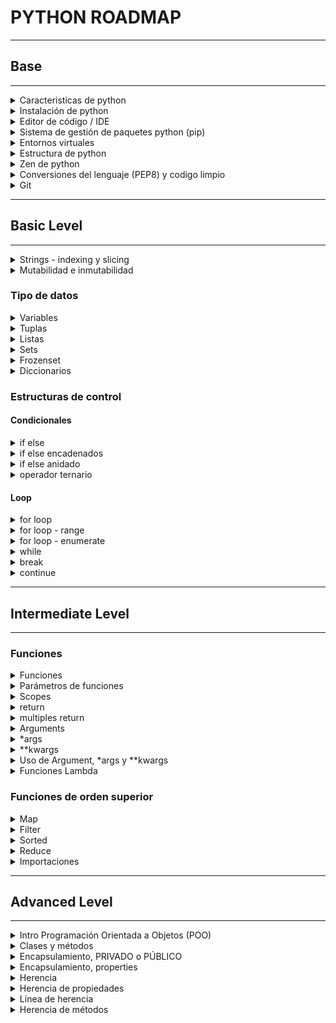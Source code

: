 # PYTHON ROADMAP

***
## Base
***

<details>
<summary>
Caracteristicas de python
</summary>

    - Python es un lenguaje de programación de alto nivel.
    - Es interpretado y de tipado dinámico.
    - Tiene una sintaxis simple y legible.
</details>

<details>
<summary>
Instalación de python
</summary>

    - Descarga el instalador desde el sitio web oficial de Python.
    - Sigue las instrucciones del instalador para tu sistema operativo.
    - web oficial: https://www.python.org/downloads/
    - Se recomienda instalar la última versión estable.
</details>

<details>
<summary>
Editor de código / IDE
</summary>

    - Algunos editores de código populares para Python son VSCode, PyCharm y Sublime Text.
    - Los IDEs como PyCharm ofrecen características adicionales como depuración integrada y administración de proyectos.
</details>

<details>
<summary>
Sistema de gestión de paquetes python (pip)
</summary>

    - `pip` es la herramienta estándar para instalar y gestionar paquetes en Python.
    - Puedes instalar paquetes utilizando el comando `pip install nombre_paquete`.
    
</details>

<details>

<summary>
Entornos virtuales
</summary>

    - Los entornos virtuales permiten aislar las dependencias de tus proyectos.
    - Crea un entorno virtual con `python -m venv nombre_entorno` y actívalo con `nombre_entorno\Scripts\activate`.
</details>

<details>
<summary>
Estructura de python
</summary>

    - Python utiliza indentación para definir bloques de código.
    - La convención es usar 4 espacios para cada nivel de indentación.
</details>

<details>
<summary>
Zen de python
</summary>

    - El Zen de Python es una colección de 19 principios que guían el diseño del lenguaje.
    - Puedes verlo ejecutando `import this` en tu intérprete de Python.
    - Disponible en https://www.python.org/dev/peps/pep-0020/
</details>

<details>
<summary>
Conversiones del lenguaje (PEP8) y codigo limpio
</summary>

    - Indentación: 4 espacios por nivel.
    - Longitud de línea: Máximo 79 caracteres.
    - Nombres: Descriptivos, minúsculas, guiones bajos.
    - Comentarios: Explicativos, actualizados.
    - Espacios en blanco: Consistentes.
    - Importaciones: Ordenadas, agrupadas.
    - Herramientas: pylint, flake8, black.
    - Refactorización: Mejorar legibilidad.
    - Revisión de código: Asegurar buenas prácticas.
</details>

<details>
<summary>
Git
</summary>

    - Sistema de control de versiones para seguimiento de cambios en el código.
    - Permite trabajar en equipo, colaborar y compartir código.
    - Comandos básicos: `git init`  , `git add` , `git commit`, `git push`, `git pull`.
</details>

***
## Basic Level
***

<details>
<summary>
Strings - indexing y slicing
</summary>

    - Cadenas de caracteres.
    - Indexación con [] para acceder a caracteres.
    - Slicing para obtener subcadenas.

    ```
    mensaje = "Hola Mundo"
    print(mensaje[0])  # H
    print(mensaje[2:5])  # la 
    ```
</details>

<details>
<summary>
Mutabilidad e inmutabilidad
</summary>

    - Algunas variables son mutables (se pueden modificar) y otras inmutables.
    - Las listas son mutables, las strings inmutables.
</details>

### Tipo de datos

<details>
<summary>
Variables
</summary>

    - Almacenan datos en memoria.
    - Diferentes tipos: int, float, str, bool, etc.
    - Se declaran con nombre_variable = valor.
</details>

<details>
<summary>
Tuplas
</summary>

    - Las tuplas son secuencias inmutables de elementos.
    - Se definen utilizando paréntesis y pueden contener cualquier tipo de dato.
    
    ```
    tupla = (1, "dos", True)
    ```
</details>

<details>
<summary>
Listas
</summary>

    - Las listas son secuencias mutables de elementos.
    - Se definen utilizando corchetes y pueden contener cualquier tipo de dato.

    ```
    lista = [1, 2, 3, "cuatro"]
    ```
</details>

<details>
<summary>
Sets
</summary>

    - Los sets son colecciones no ordenadas de elementos únicos.
    - Se definen utilizando llaves o la función set().
    
    ```
    conjunto = {1, 2, 3, 4}
    ```
</details>

<details>
<summary>
Frozenset
</summary>

    - Frozenset es similar a un set, pero es inmutable.
    - Se define utilizando la función frozenset().
    
    ```
    conjunto_inmutable = frozenset({1, 2, 3})
    ```
</details>

<details>
<summary>
Diccionarios
</summary>

    - Los diccionarios son colecciones de pares clave-valor.
    - Se definen utilizando llaves y los elementos se acceden mediante claves.

    ```
    diccionario = {"nombre": "Juan", "edad": 30}
    ```
</details>

### Estructuras de control

#### Condicionales

<details>
<summary>
if else
</summary>

    - Para tomar decisiones basadas en una condición.
    
    ```
    if x > 5:
        print("Mayor que 5")
    else:
        print("Menor o igual que 5")
    ```
</details>

<details>
<summary>
if else encadenados
</summary>

    - Para tomar decisiones múltiples.

    ```
    if x > 5:
        print("Mayor que 5")
    elif x == 5:
        print("Igual a 5")
    else:
        print("Menor que 5")
    ```
</details>

<details>
<summary>
if else anidado
</summary>

    - Para decisiones más complejas.

    ```
    if x > 0:
        if x % 2 == 0:
            print("Número positivo y par")
        else:
            print("Número positivo e impar")
    else:
        print("Número negativo")
    ```
</details>

<details>
<summary>
operador ternario
</summary>

    - Para expresar condicionales en una sola línea.

    ```
    mensaje = "par" if x % 2 == 0 else "impar"
    print(mensaje)
    ```
</details>


#### Loop

<details>
<summary>
for loop
</summary>

    - Para iterar sobre una secuencia.
    
    ```
    for i in range(5):
        print(i)
    ```
</details>

<details>
<summary>
for loop - range
</summary>

    - Para generar secuencias numéricas.

    ```
    for i in range(1, 6):
    print(i)
    ```
</details>

<details>
<summary>
for loop - enumerate
</summary>

    - Para obtener índices y elementos.

    ```
    for indice, valor in enumerate(["a", "b", "c"]):
        print(indice, valor)
    ```
</details>

<details>
<summary>
while
</summary>

    - Para iterar mientras se cumple una condición.

    ```
    x = 0
    while x < 5:
        print(x)
        x += 1
    ```
</details>

<details>
<summary>
break
</summary>

    - Para salir de un loop antes de completar todas las iteraciones.

    ```
    for i in range(10):
        if i == 5:
            break
        print(i)
    ```
</details>

<details>
<summary>
continue
</summary>

    - Para pasar a la siguiente iteración sin completar el resto del bloque.
    
    ```
    for i in range(5):
        if i == 2:
            continue
        print(i)
    ```
</details>

***
## Intermediate Level
***

### Funciones

<details>
<summary>
Funciones
</summary>

    - Las funciones son bloques de código reutilizables que realizan una tarea específica.
    - Se definen utilizando la palabra clave def.

    ```
    def saludar(nombre):
        print("Hola", nombre)
    ```
</details>

<details>
<summary>
Parámetros de funciones
</summary>

    - Los parámetros permiten pasar información a las funciones.
    - Pueden ser posicionales o de palabras clave.

    ```
    def suma(a, b):
        return a + b

    resultado = suma(2, 3)
    print(resultado)
    ```
</details>

<details>
<summary>
Scopes
</summary>

    - El scope de una variable determina dónde puede ser utilizada dentro del código.
    - Las variables definidas dentro de una función tienen un scope local.

    ```
    def ejemplo():
        x = 5
        print(x)

    ejemplo()
    ```
</details>

<details>
<summary>
return
</summary>

    - La declaración return permite devolver un valor desde una función.
    - Puede devolver múltiples valores separados por comas.

    ```
    def suma(a, b):
        return a + b

    resultado = suma(2, 3)
    print(resultado)
    ```
</details>

<details>
<summary>
multiples return
</summary>

    - Una función puede devolver múltiples valores utilizando una tupla.

    ```
    def coordenadas():
        return 1, 2, 3

    x, y, z = coordenadas()
    print(x, y, z)
    ```
</details>

<details>
<summary>
Arguments
</summary>

    - Los argumentos de una función pueden ser de diferentes tipos y su manejo es flexible en Python.
    - Positional Args: Argumentos posicionales simples.

    - Positional Args

    ```
    def imprimir_nombre(primer_nombre,
                        segundo_nombre,
                        primer_apellido,
                        segundo_apellido):
        print(f'Bienvenido {primer_nombre} {segundo_nombre} {primer_apellido} {segundo_apellido} al curso de python.')

    imprimir_nombre('Gary', 'Yonathan', 'Martinez', 'Alvis')
    ```

    - Keyword Args

    ```
    imprimir_nombre(segundo_apellido='Alvis', primer_nombre='Gary', primer_apellido='Martinez', segundo_nombre='Yonathan')
    ```

    - Iterable unpacking
    ```
    nombre_tupla = ('Gary','Yonathan','Martinez','Alvis')
    imprimir_nombre(*nombre_tupla)
    ```

    - Dictionary unpacking
    ```
    nombre_dict = {'segundo_apellido':'Alvis', 'primer_nombre':'Gary', 'primer_apellido':'Martinez', 'segundo_nombre':'Yonathan'}
    imprimir_nombre(**nombre_dict)
    ```

    - Argumentos opcionales
    ```
    def calcular_precio(nombre_prod, cant, precio_unt, descuento=0):
        precio_final = (cant * precio_unt) * (1 - descuento)
        print(f'El precio final para {nombre_prod} es: {precio_final}')

    calcular_precio('Pantalones', 12, 120)
    ```
</details>

<details>
<summary>
*args
</summary>

    - *args se utiliza para pasar un número variable de argumentos posicionales a una función.
    - args recoge estos argumentos en una tupla dentro de la función.
    - args recoge estos argumentos en una tupla dentro de la función.
    - Los nombres args es una convención, pero el asterisco (*) es lo que indica que se están pasando múltiples argumentos posicionales.

    ```
    def suma(*args):
        return sum(args)

    resultado = suma(5,5,5,100)
    print(f'El resultado de la funcion suma es: {resultado}')
    ```
</details>

<details>
<summary>
**kwargs
</summary>

    - **kwargs se utiliza para pasar un número variable de argumentos de palabras clave a una función.
    - kwargs recoge estos argumentos en un diccionario dentro de la función.

    - Se utiliza para pasar un número variable de argumentos de palabras clave (argumentos con nombres) a una función.
    - **kwargs recoge estos argumentos en un diccionario dentro de la función.
    - Los nombres kwargs es una convención, pero el doble asterisco (**) es lo que indica que se están pasando múltiples argumentos de palabras clave.

    ```
    def conectar_db(**kwargs):
        nombre = kwargs.get('nombre_db','defaul')
        user = kwargs['usuario']
        password = kwargs['password']
        print(f'Conectando a la base de datos: {nombre}')
        print(f'login with: {user} - {password}')

    conectar_db(nombre_db='produccion', usuario='admin', password='01234', port=5002)
    ```
</details>

<details>
<summary>
Uso de Argument, *args y **kwargs
</summary>

    ```
    def calcular_precio(*args, **kwargs):
        precio_total = sum(args)
        descuento = kwargs.get('descuento', 0)  # Obtiene el valor de 'descuento' o 0 si no está presente
        impuestos = kwargs.get('impuestos', 0)  # Obtiene el valor de 'impuestos' o 0 si no está presente
        precio_total *= 1 - descuento
        precio_total *= 1 + impuestos 
        return precio_total

    lista_productos = [100, 65, 30]
    dict_opcionales = {
        'descuento': 0.2,
        'impuestos': 0.01
    }

    precio_compra = calcular_precio(*lista_productos, **dict_opcionales)
    print(precio_compra)
    ```
</details>

<details>
<summary>
Funciones Lambda
</summary>

    - Las funciones lambda son funciones anónimas de una sola línea.
    - Se utilizan para crear funciones simples sin necesidad de definirlas por separado.

    ```
    cuadrado = lambda x: x ** 2
    print(cuadrado(5))  # Salida: 25
    ```
</details>

### Funciones de orden superior

<details>
<summary>
Map
</summary>

    - La función map aplica una función a cada elemento de un iterable.
    - Retorna un objeto map que se puede convertir en una lista.

    ```
    lista = [1, 2, 3, 4, 5]
    cuadrados = map(lambda x: x ** 2, lista)
    print(list(cuadrados))  # Salida: [1, 4, 9, 16, 25]
    ```
</details>

<details>
<summary>
Filter
</summary>

    - La función filter filtra los elementos de un iterable según una función de filtro.
    - Retorna un objeto filter que se puede convertir en una lista.

    ```
    numeros = [1, 2, 3, 4, 5, 6, 7, 8, 9, 10]
    pares = filter(lambda x: x % 2 == 0, numeros)
    print(list(pares))  # Salida: [2, 4, 6, 8, 10]
    ```
</details>

<details>
<summary>
Sorted
</summary>

    - La función sorted ordena los elementos de un iterable.
    - Puede ordenar tanto listas como otros iterables.

    ```
    lista = [5, 2, 8, 1, 9]
    lista_ordenada = sorted(lista)
    print(lista_ordenada)  # Salida: [1, 2, 5, 8, 9]
    ```
</details>

<details>
<summary>
Reduce
</summary>

    - La función reduce aplica una función a pares de elementos sucesivos de un iterable.
    - Retorna un solo valor que es el resultado de aplicar la función de reducción a todos los elementos.

    ```
    from functools import reduce
    lista = [1, 2, 3, 4, 5]
    suma = reduce(lambda x, y: x + y, lista)
    print(suma)  # Salida: 15
    ```
</details>

<details>
<summary>
Importaciones
</summary>

    - Las importaciones permiten acceder a funcionalidades de otros módulos en Python.
    - Puedes importar módulos completos o partes específicas de ellos.

    ```
    import math
    print(math.sqrt(25))  # Salida: 5.0

    from math import sqrt
    print(sqrt(25))  # Salida: 5.0
    ```
</details>


***
## Advanced Level
***

<details>
<summary>
Intro Programación Orientada a Objetos (POO)
</summary>

    - La programación orientada a objetos es un paradigma de programación que utiliza objetos para modelar el mundo real.
    - En Python, todo es un objeto y se pueden definir clases y crear instancias de ellas.
</details>

<details>
<summary>
Clases y métodos
</summary>

    - Las clases son plantillas para crear objetos.
    - Los métodos son funciones definidas dentro de una clase que actúan sobre los objetos creados a partir de ella.

    ```
    class Persona:
        def __init__(self, nombre, edad):
            self.nombre = nombre
            self.edad = edad

        def saludar(self):
            print(f'Hola, me llamo {self.nombre} y tengo {self.edad} años.')

    juan = Persona('Juan', 30)
    juan.saludar()
    ```
</details>

<details>
<summary>
Encapsulamiento, PRIVADO o PÚBLICO
</summary>

    - En Python, la encapsulación se logra mediante convenciones de nomenclatura.
    - Los miembros que comienzan con doble guion bajo (__) son tratados como privados y no deberían ser accesibles desde fuera de la clase.

    ```
    class Persona:
        def __init__(self, nombre, edad):
            self.__nombre = nombre
            self.__edad = edad

        def get_nombre(self):
            return self.__nombre

        def set_nombre(self, nombre):
            self.__nombre = nombre

    juan = Persona('Juan', 30)
    print(juan.get_nombre())  # Salida: Juan
    juan.set_nombre('Pedro')
    print(juan.get_nombre())  # Salida: Pedro
    ```
</details>

<details>
<summary>
Encapsulamiento, properties
</summary>

    - Las properties son una forma de encapsular los atributos de una clase y definir comportamientos personalizados para acceder y modificar esos atributos.

    ```
    class Persona:
        def __init__(self, nombre):
            self.__nombre = nombre

        @property
        def nombre(self):
            return self.__nombre

        @nombre.setter
        def nombre(self, valor):
            if isinstance(valor, str):
                self.__nombre = valor
            else:
                raise ValueError("El nombre debe ser una cadena de caracteres.")

    juan = Persona('Juan')
    print(juan.nombre)  # Salida: Juan
    juan.nombre = 'Pedro'
    print(juan.nombre)  # Salida: Pedro
    ```
</details>

<details>
<summary>
Herencia
</summary>

    - La herencia permite que una clase herede atributos y métodos de otra clase.
    - Esto promueve la reutilización de código y facilita la creación de jerarquías de clases.

    ```
    class Animal:
        def hacer_sonido(self):
            print("Haciendo sonido")

    class Perro(Animal):
        def hacer_sonido(self):
            print("Ladrando")

    perro = Perro()
    perro.hacer_sonido()  # Salida: Ladrando
    ```
</details>

<details>
<summary>
Herencia de propiedades
</summary>

    - Las clases hijas heredan las propiedades (atributos y métodos) de las clases padre.
    - Pueden sobrescribir los métodos de la clase padre para personalizar su comportamiento.

    ```
    class Animal:
        def __init__(self, nombre):
            self.nombre = nombre

    class Perro(Animal):
        def __init__(self, nombre, raza):
            super().__init__(nombre)
            self.raza = raza

    perro = Perro("Fido", "Labrador")
    print(perro.nombre)  # Salida: Fido
    print(perro.raza)    # Salida: Labrador
    ```
</details>

<details>
<summary>
Línea de herencia
</summary>

    - Una clase puede heredar de múltiples clases, formando una línea de herencia.
    - Los atributos y métodos de todas las clases padre están disponibles en la clase hija.

    ```
    class A:
        pass

    class B(A):
        pass

    class C(B):
        pass

    c = C()
    ```
</details>

<details>
<summary>
Herencia de métodos
</summary>

    - La herencia permite que las clases hijas hereden métodos de las clases padre.
    - Estos métodos pueden ser utilizados directamente por las clases hijas.

    ```
    class A:
        def metodo(self):
            print("Método de A")

    class B(A):
        pass

    b = B()
    b.metodo()  # Salida: Método de A
    ```
</details>